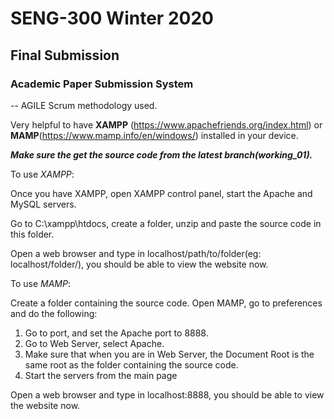 # SENG-300 Winter 2020
## Final Submission
### Academic Paper Submission System

-- AGILE Scrum methodology used.

Very helpful to have **XAMPP** (https://www.apachefriends.org/index.html) or **MAMP**(https://www.mamp.info/en/windows/) installed in your device. 

**_Make sure the get the source code from the latest branch(working_01)._**

To use _XAMPP_:

Once you have XAMPP, open XAMPP control panel, start the Apache and MySQL servers.

Go to C:\xampp\htdocs, create a folder, unzip and paste the source code in this folder.

Open a web browser and type in localhost/path/to/folder(eg: localhost/folder/), you should be able to view the website now.

To use _MAMP_:

Create a folder containing the source code.
Open MAMP, go to preferences and do the following: 
1) Go to port, and set the Apache port to 8888.
2) Go to Web Server, select Apache.
3) Make sure that when you are in Web Server, the Document Root is the same root as the folder containing the source code.
4) Start the servers from the main page

Open a web browser and type in localhost:8888, you should be able to view the website now.
